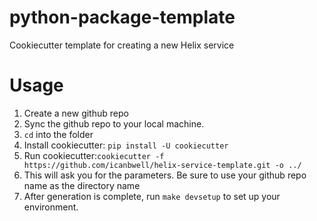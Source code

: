 # python-package-template
Cookiecutter template for creating a new Helix service

# Usage
1. Create a new github repo
2. Sync the github repo to your local machine.
3. `cd` into the folder
4. Install cookiecutter: `pip install -U cookiecutter`
5. Run cookiecutter:`cookiecutter -f https://github.com/icanbwell/helix-service-template.git -o ../`
6. This will ask you for the parameters.  Be sure to use your github repo name as the directory name
7. After generation is complete, run `make devsetup` to set up your environment.



